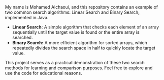 
My name is Mohamed Aichaoui, and this repository contains an example of two common search algorithms: Linear Search and Binary Search, implemented in Java. 

- **Linear Search:** A simple algorithm that checks each element of an array sequentially until the target value is found or the entire array is searched.
- **Binary Search:** A more efficient algorithm for sorted arrays, which repeatedly divides the search space in half to quickly locate the target value.

This project serves as a practical demonstration of these two search methods for learning and comparison purposes. Feel free to explore and use the code for educational reasons.
